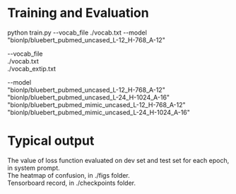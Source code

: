 # Training and Evaluation
python train.py --vocab_file ./vocab.txt --model "bionlp/bluebert_pubmed_uncased_L-12_H-768_A-12" 

--vocab_file\
  ./vocab.txt\
  ./vocab_extip.txt

--model\
  "bionlp/bluebert_pubmed_uncased_L-12_H-768_A-12"\
  "bionlp/bluebert_pubmed_uncased_L-24_H-1024_A-16"\
  "bionlp/bluebert_pubmed_mimic_uncased_L-12_H-768_A-12"\
  "bionlp/bluebert_pubmed_mimic_uncased_L-24_H-1024_A-16"

# Typical output
The value of loss function evaluated on dev set and test set for each epoch, in system prompt.\
The heatmap of confusion, in ./figs folder.\
Tensorboard record, in ./checkpoints folder.
